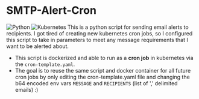 # SMTP-Alert-Cron 
![Python](https://img.shields.io/badge/python-3670A0?style=flat&logo=python&logoColor=ffdd54) ![Kubernetes](https://img.shields.io/badge/kubernetes-%23326ce5.svg?style=flat&logo=kubernetes&logoColor=white)
This is a python script for sending email alerts to recipients.
I got tired of creating new kubernetes cron jobs, so I configured this script to take in parameters to meet any message requirements that I want to be alerted about.
- This script is dockerized and able to run as a **cron job** in kubernetes via the `cron-template.yaml`. 
- The goal is to reuse the same script and docker container for all
future cron jobs by only editing the cron-template.yaml file and changing the b64 encoded env vars `MESSAGE` and `RECIPIENTS` (list of ',' delimited emails) :)
